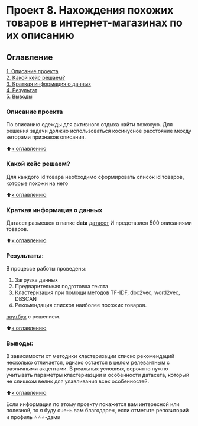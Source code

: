 # Проект 8. Нахождения похожих товаров в интернет-магазинах по их описанию

## Оглавление  
[1. Описание проекта](https://github.com/alzmej/sf_data_science/tree/main/Project_8/README.md#Описание-проекта)  
[2. Какой кейс решаем?](https://github.com/alzmej/sf_data_science/tree/main/Project_8/README.md#Какой-кейс-решаем)  
[3. Краткая информация о данных](https://github.com/alzmej/sf_data_science/tree/main/Project_8/README.md#Краткая-информация-о-данных)  
[4. Результат](https://github.com/alzmej/sf_data_science/tree/main/Project_8/README.md#Результат)    
[5. Выводы](https://github.com/alzmej/sf_data_science/edit/main/Project_8/README.md#Выводы) 

### Описание проекта    
 По описанию одежды для активного отдыха найти похожую. Для решения задачи должно использоваться косинусное расстояние между веторами признаков описания.

:arrow_up:[к оглавлению](https://github.com/alzmej/sf_data_science/edit/main/Project_8/README.md#Оглавление)


### Какой кейс решаем?    
Для каждого id товара необходимо сформировать список id товаров, которые похожи на него 
  
:arrow_up:[к оглавлению](https://github.com/alzmej/sf_data_science/edit/main/Project_8/README.md#Оглавление)

### Краткая информация о данных
Датасет размещен в папке **data** [датасет](https://github.com/alzmej/sf_data_science/edit/main/Project_8/data/sample-data.csv)
И представлен 500 описаниями товаров.
  
:arrow_up:[к оглавлению](https://github.com/alzmej/sf_data_science/edit/main/Project_8/README.md#Оглавление)

### Результаты:  

В процессе работы проведены: 
1. Загрузка данных
2. Предварительная подготовка текста
3. Кластеризация при помощи методов TF-IDF, doc2vec, word2vec, DBSCAN
3. Рекомендация списков наиболее похожих товаров.

[ноутбук](https://github.com/alzmej/sf_data_science/edit/main/Project_8/nlp-boosting-online-sales-e-commerce.ipynb) с решением.

:arrow_up:[к оглавлению](https://github.com/alzmej/sf_data_science/tree/main/Project_8/README.md#Оглавление)


### Выводы:  

В зависимости от методики кластеризации списко рекомендаций несколько отличается, однако остается в целом релевантным с различными акцентами. В реальных условиях, вероятно нужно учитывать параметры кластериазции и особенности датасета, который не слишком велик для улавливания всех особенностей.

:arrow_up:[к оглавлению](https://github.com/alzmej/sf_data_science/tree/main/Project_8/README.md#Оглавление)


Если информация по этому проекту покажется вам интересной или полезной, то я буду очень вам благодарен, если отметите репозиторий и профиль ⭐️⭐️⭐️-дами

